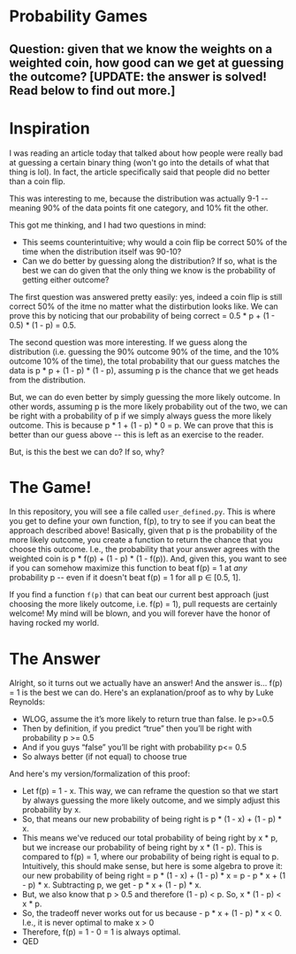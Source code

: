 # Probability Games
## Question: given that we know the weights on a weighted coin, how good can we get at guessing the outcome? [UPDATE: the answer is solved! Read below to find out more.]

# Inspiration
I was reading an article today that talked about how people were really bad at guessing a certain binary thing (won't go into the details of what that thing is lol). In fact, the article specifically said that people did no better than a coin flip. 

This was interesting to me, because the distribution was actually 9-1 -- meaning 90% of the data points fit one category, and 10% fit the other. 

This got me thinking, and I had two questions in mind:
* This seems counterintuitive; why would a coin flip be correct 50% of the time when the distribution itself was 90-10?
* Can we do better by guessing along the distribution? If so, what is the best we can do given that the only thing we know is the probability of getting either outcome?

The first question was answered pretty easily: yes, indeed a coin flip is still correct 50% of the itme no matter what the distirbution looks like. We can prove this by noticing that our probability of being correct = 0.5 * p + (1 - 0.5) * (1 - p) = 0.5. 

The second question was more interesting. If we guess along the distribution (i.e. guessing the 90% outcome 90% of the time, and the 10% outcome 10% of the time), the total probability that our guess matches the data is p * p + (1 - p) * (1 - p), assuming p is the chance that we get heads from the distribution. 

But, we can do even better by simply guessing the more likely outcome. In other words, assuming p is the more likely probability out of the two, we can be right with a probability of p if we simply always guess the more likely outcome. This is because p * 1 + (1 - p) * 0 = p. We can prove that this is better than our guess above -- this is left as an exercise to the reader. 

But, is this the best we can do? If so, why?

# The Game!
In this repository, you will see a file called ``user_defined.py``. This is where you get to define your own function, f(p), to try to see if you can beat the approach described above! Basically, given that p is the probability of the more likely outcome, you create a function to return the chance that you choose this outcome. I.e., the probability that your answer agrees with the weighted coin is p * f(p) + (1 - p) * (1 - f(p)). And, given this, you want to see if you can somehow maximize this function to beat f(p) = 1 at *any* probability p -- even if it doesn't beat f(p) = 1 for all p ∈ [0.5, 1]. 

If you find a function ``f(p)`` that can beat our current best approach (just choosing the more likely outcome, i.e. f(p) = 1), pull requests are certainly welcome! My mind will be blown, and you will forever have the honor of having rocked my world. 

# The Answer
Alright, so it turns out we actually have an answer! And the answer is... f(p) = 1 is the best we can do. Here's an explanation/proof as to why by Luke Reynolds: 

* WLOG, assume the it’s more likely to return true than false. Ie p>=0.5 
* Then by definition, if you predict “true” then you’ll be right with probability p >= 0.5
* And if you guys “false” you’ll be right with probability p<= 0.5
* So always better (if not equal) to choose true

And here's my version/formalization of this proof:
* Let f(p) = 1 - x. This way, we can reframe the question so that we start by always guessing the more likely outcome, and we simply adjust this probability by x. 
* So, that means our new probability of being right is p * (1 - x) + (1 - p) * x. 
* This means we've reduced our total probability of being right by x * p, but we increase our probability of being right by x * (1 - p). This is compared to f(p) = 1, where our probability of being right is equal to p. Intuitively, this should make sense, but here is some algebra to prove it: our new probability of being right = p * (1 - x) + (1 - p) * x = p - p * x + (1 - p) * x. Subtracting p, we get - p * x + (1 - p) * x. 
* But, we also know that p > 0.5 and therefore (1 - p) < p. So, x * (1 - p) < x * p. 
* So, the tradeoff never works out for us because - p * x + (1 - p) * x < 0. I.e., it is never optimal to make x > 0
* Therefore, f(p) = 1 - 0 = 1 is always optimal. 
* QED
